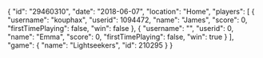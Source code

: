 {
  "id": "29460310",
  "date": "2018-06-07",
  "location": "Home",
  "players": [
    {
      "username": "kouphax",
      "userid": 1094472,
      "name": "James",
      "score": 0,
      "firstTimePlaying": false,
      "win": false
    },
    {
      "username": "",
      "userid": 0,
      "name": "Emma",
      "score": 0,
      "firstTimePlaying": false,
      "win": true
    }
  ],
  "game": {
    "name": "Lightseekers",
    "id": 210295
  }
}
